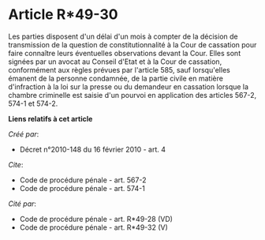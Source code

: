 # Article R*49-30

Les parties disposent d'un délai d'un mois à compter de la décision de transmission de la question de constitutionnalité à la
Cour de cassation pour faire connaître leurs éventuelles observations devant la Cour. Elles sont signées par un avocat au
Conseil d'Etat et à la Cour de cassation, conformément aux règles prévues par l'article 585, sauf lorsqu'elles émanent de la
personne condamnée, de la partie civile en matière d'infraction à la loi sur la presse ou du demandeur en cassation lorsque
la chambre criminelle est saisie d'un pourvoi en application des articles 567-2, 574-1 et 574-2.

**Liens relatifs à cet article**

_Créé par_:

  - Décret n°2010-148 du 16 février 2010 - art. 4

_Cite_:

  - Code de procédure pénale - art. 567-2
  - Code de procédure pénale - art. 574-1

_Cité par_:

  - Code de procédure pénale - art. R*49-28 (VD)
  - Code de procédure pénale - art. R*49-32 (V)
